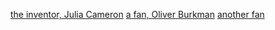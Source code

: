 [the inventor, Julia Cameron](https://juliacameronlive.com/basic-tools/morning-pages/)
[a fan, Oliver Burkman](https://www.oliverburkeman.com/morningpages)
[another fan](https://zapier.com/blog/morning-pages/)

